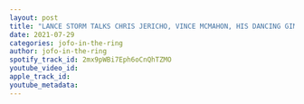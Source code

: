 ```yaml
---
layout: post
title: "LANCE STORM TALKS CHRIS JERICHO, VINCE MCMAHON, HIS DANCING GIMMICK, HOW HE GOT SIGNED WITH WCW #62"
date: 2021-07-29
categories: jofo-in-the-ring
author: jofo-in-the-ring
spotify_track_id: 2mx9pWBi7Eph6oCnQhTZMO
youtube_video_id: 
apple_track_id: 
youtube_metadata: 
---
```

